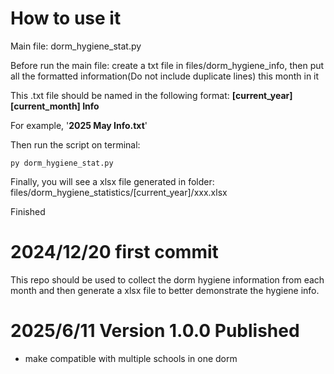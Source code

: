 # How to use it
Main file: dorm_hygiene_stat.py

Before run the main file:
create a txt file in files/dorm_hygiene_info, then put all the formatted information(Do not include duplicate lines) this month in it

This .txt file should be named in the following format: **[current_year] [current_month] Info**

For example, '**2025 May Info.txt**'

Then run the script on terminal: 

`py dorm_hygiene_stat.py`

Finally, you will see a xlsx file generated in folder: files/dorm_hygiene_statistics/[current_year]/xxx.xlsx

Finished
# 2024/12/20 first commit
This repo should be used to collect the dorm hygiene information from each month and then
generate a xlsx file to better demonstrate the hygiene info.

# 2025/6/11 Version 1.0.0 Published
- make compatible with multiple schools in one dorm